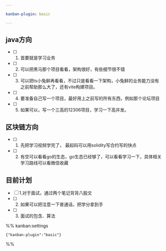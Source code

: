 ```yaml
---

kanban-plugin: basic

---
```


## java方向

- [ ] 1. 首要就是学习业务
- [ ] 2. 可以把黑马那个项目看看，架构很好，有些细节很不错
- [ ] 3. 可以把ts小兔鲜再看看，不过只是看看一下架构，小兔鲜的业务能力没有之前帮助那么大了，还有vite构建项目。
- [ ] 4. 要准备自己写一个项目，最好用上之前写的所有东西，例如那个论坛项目
- [ ] 5. 如果可以，写一个三高的12306项目，学习一下高并发。


## 区块链方向

- [ ] 1. 先把学习视频学完了， 最起码可以用solidity写合约写的快点
- [ ] 2. 有空可以看看go的生态，go生态已经够了，可以看看学习一下，具体相关学习路线可以看微信收藏


## 目前计划

- [ ] 1.对于面试，通过两个笔记背背八股文
- [ ] 2. 如果可以把注意一下普通话，把学分拿到手
- [ ] 3. 面试的包含、算法




%% kanban:settings
```
{"kanban-plugin":"basic"}
```
%%